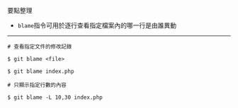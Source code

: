 要點整理
- `blame`指令可用於逐行查看指定檔案內的哪一行是由誰異動

---

```
# 查看指定文件的修改記錄

$ git blame <file>

$ git blame index.php
```

```
# 只顯示指定行數的內容

$ git blame -L 10,30 index.php
```